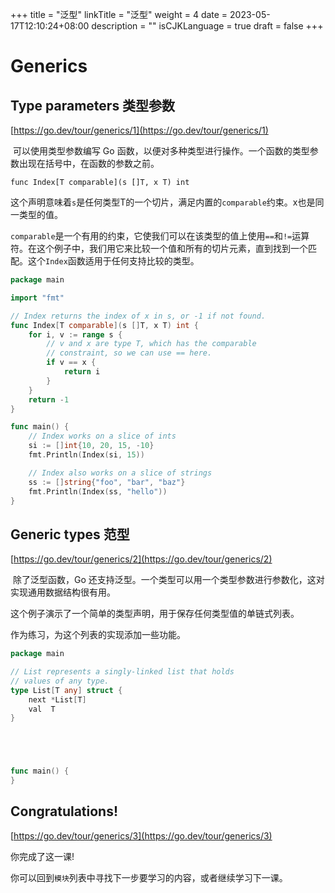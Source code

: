 +++
title = "泛型"
linkTitle = "泛型"
weight = 4
date = 2023-05-17T12:10:24+08:00
description = ""
isCJKLanguage = true
draft = false
+++
# Generics

##  Type parameters 类型参数

[https://go.dev/tour/generics/1](https://go.dev/tour/generics/1)

​	可以使用类型参数编写 Go 函数，以便对多种类型进行操作。一个函数的类型参数出现在括号中，在函数的参数之前。

```
func Index[T comparable](s []T, x T) int
```

​	这个声明意味着`s`是任何类型T的一个切片，满足内置的`comparable`约束。x也是同一类型的值。

​	`comparable`是一个有用的约束，它使我们可以在该类型的值上使用`==`和`!=`运算符。在这个例子中，我们用它来比较一个值和所有的切片元素，直到找到一个匹配。这个`Index`函数适用于任何支持比较的类型。


```go 
package main

import "fmt"

// Index returns the index of x in s, or -1 if not found.
func Index[T comparable](s []T, x T) int {
	for i, v := range s {
		// v and x are type T, which has the comparable
		// constraint, so we can use == here.
		if v == x {
			return i
		}
	}
	return -1
}

func main() {
	// Index works on a slice of ints
	si := []int{10, 20, 15, -10}
	fmt.Println(Index(si, 15))

	// Index also works on a slice of strings
	ss := []string{"foo", "bar", "baz"}
	fmt.Println(Index(ss, "hello"))
}

```


##  Generic types 范型

[https://go.dev/tour/generics/2](https://go.dev/tour/generics/2)

​	除了泛型函数，Go 还支持泛型。一个类型可以用一个类型参数进行参数化，这对实现通用数据结构很有用。

​	这个例子演示了一个简单的类型声明，用于保存任何类型值的单链式列表。

作为练习，为这个列表的实现添加一些功能。

```go title="main.go" linenums="1"
package main

// List represents a singly-linked list that holds
// values of any type.
type List[T any] struct {
	next *List[T]
	val  T
}





func main() {
}

```

##  Congratulations!

[https://go.dev/tour/generics/3](https://go.dev/tour/generics/3)

你完成了这一课!

你可以回到`模块`列表中寻找下一步要学习的内容，或者继续学习下一课。